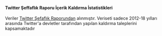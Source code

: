 #### Twitter Şeffaflık Raporu İçerik Kaldırma İstatistikleri
Veriler [Twitter Şefaflık Raporundan](https://transparency.twitter.com/en/removal-requests.html) alınmıştır. 
Veriseti sadece 2012-18 yılları arasında Twitter'a devletler tarafından yapılan kaldırma taleplerini kapsamaktadır
